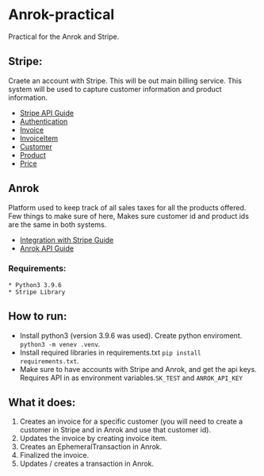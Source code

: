 # Anrok-practical
Practical for the Anrok and Stripe.

## Stripe: 
Craete an account with Stripe. This will be out main billing service. This system will be used to capture customer information and product information. 

* [Stripe API Guide](https://stripe.com/docs/api)
* [Authentication](https://stripe.com/docs/api/authentication)
* [Invoice](https://stripe.com/docs/api/invoices)
* [InvoiceItem](https://stripe.com/docs/api/invoiceitems)
* [Customer](https://stripe.com/docs/api/customers)
* [Product](https://stripe.com/docs/api/products)
* [Price](https://stripe.com/docs/api/prices)


## Anrok
Platform used to keep track of all sales taxes for all the products offered. Few things to make sure of here, Makes sure customer id and product ids are the same in both systems. 

* [Integration with Stripe Guide](https://help-center.anrok.com/hc/en-us/articles/17604840278675-Integrate-Anrok-Stripe)
* [Anrok API Guide](https://apidocs.anrok.com/#section/API-reference)


### Requirements: 
```
* Python3 3.9.6
* Stripe Library
```

## How to run: 
* Install python3 (version 3.9.6 was used). Create python enviroment. `python3 -m venev .venv`. 
* Install required libraries in requirements.txt `pip install requirements.txt`. 
* Make sure to have accounts with Stripe and Anrok, and get the api keys. Requires API in as environment variables.`SK_TEST` and `ANROK_API_KEY`


## What it does: 
1. Creates an invoice for a specific customer (you will need to create a customer in Stripe and in Anrok and use that customer id).
2. Updates the invoice by creating invoice item. 
3. Creates an EphemeralTransaction in Anrok.
4. Finalized the invoice.
5. Updates / creates a transaction in Anrok.


